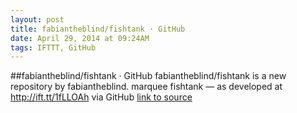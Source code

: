 ```yaml
---
layout: post
title: fabiantheblind/fishtank · GitHub
date: April 29, 2014 at 09:24AM
tags: IFTTT, GitHub
---
```

##fabiantheblind/fishtank · GitHub
fabiantheblind/fishtank is a new repository by fabiantheblind. marquee fishtank — as developed at http://ift.tt/1fLLOAh via GitHub
[link to source](http://ift.tt/1iwEcBB) 
